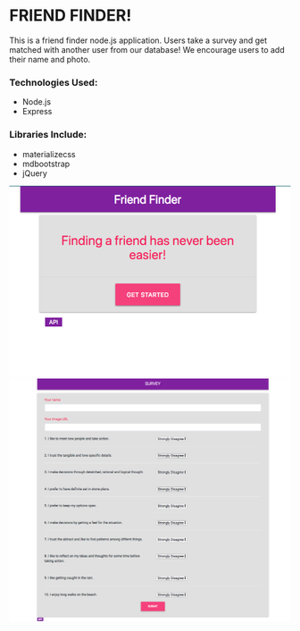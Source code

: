 # FRIEND FINDER!
This is a friend finder node.js application. Users take a survey and get matched with another user from our database! We encourage users to add their name and photo.

### Technologies Used:
- Node.js
- Express

### Libraries Include:
- materializecss
- mdbootstrap
- jQuery

![Home Page](images/home.png)
![Survey](images/survey.png)